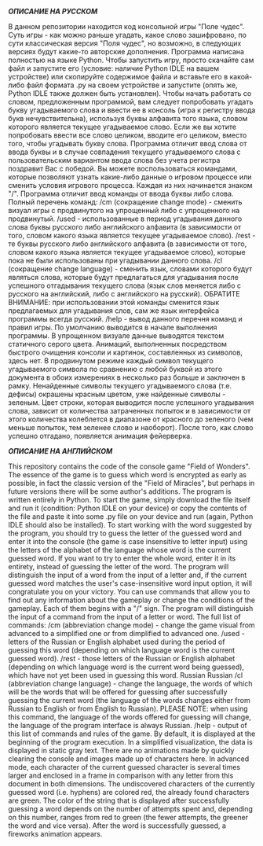 ***ОПИСАНИЕ НА РУССКОМ***

В данном репозитории находится код консольной игры "Поле чудес".  Суть игры - как можно раньше угадать, какое слово зашифровано, по сути классическая версия "Поля чудес", но возможно, в следующих версиях будут какие-то авторские дополнения. Программа написана полностью на языке Python. Чтобы запустить игру, просто скачайте сам файл и запустите его (условие: наличие Python IDLE на вашем устройстве) или скопируйте содержимое файла и вставьте его в какой-либо файл формата .py на своем устройстве и запустите (опять же, Python IDLE также должен быть установлен). Чтобы начать работать со словом, предложенным программой, вам следует попробовать угадать букву угадываемого слова и ввести ее в консоль (игра к регистру ввода букв нечувствительна), используя буквы алфавита того языка, словом которого является текущее угадываемое слово. Если же вы хотите попробовать ввести все слово целиком, вводите его целиком, вместо того, чтобы угадывать букву слова. Программа отличит ввод слова от ввода буквы и в случае совпадения текущего угадываемого слова с пользовательским вариантом ввода слова без учета регистра поздравит Вас с победой. Вы можете воспользоваться командами, которые позволяют узнать какие-либо данные о игровом процессе или сменить условия игрового процесса. Каждая из них начинается знаком "/". Программа отличит ввод команды от ввода буквы либо слова. Полный перечень команд:
/cm (сокращение change mode) - сменить визуал игры с продвинутого на упрощенный 
либо с упрощенного на продвинутый.
/used - использованные в период угадывания данного слова буквы русского либо английского алфавита
(в зависимости от того, словом какого языка является текущее угадываемое слово).
/rest - те буквы русского либо английского алфавита
(в зависимости от того, словом какого языка является текущее угадываемое слово),
которые пока не были использованы при угадывании данного слова.
/cl (сокращение change language) - сменить язык, словами которого будут являться
слова, которые будут предлагаться для угадывания после успешного отгадывания 
текущего слова (язык слов меняется либо с русского на английский, либо с английского
на русский).
ОБРАТИТЕ ВНИМАНИЕ: при использовании этой команды сменится язык предлагаемых
для угадывания слов, сам же язык интерфейса программы всегда русский.
/help - вывод данного перечня команд и правил игры. По умолчанию выводится в начале выполнения программы.
В упрощенном визуале данные выводятся текстом статичного серого цвета. Анимаций, выполненных
посредством быстрого очищения консоли и картинок, составленных из символов, здесь нет.
В продвинутом режиме каждый символ текущего угадываемого символа по сравнению с любой буквой из этого
документа в обоих измерениях в несколько раз больше и заключен в рамку. Ненайденные символы
текущего угадываемого слова (т.е. дефисы) окрашены красным цветом, уже найденные символы - зеленым.
Цвет строки, которая выводится после успешного угадывания слова, зависит от количества затраченных попыток
и в зависимости от этого количества колеблется в диапазоне от красного до зеленого (чем меньше попыток, тем зеленее
слово и наоборот). После того, как слово успешно отгадано, появляется анимация фейерверка.


***ОПИСАНИЕ НА АНГЛИЙСКОМ***

This repository contains the code of the console game "Field of Wonders". The essence of the game is to guess which word is encrypted as early as possible, in fact the classic version of the "Field of Miracles", but perhaps in future versions there will be some author's additions. The program is written entirely in Python. To start the game, simply download the file itself and run it (condition: Python IDLE on your device) or copy the contents of the file and paste it into some .py file on your device and run (again, Python IDLE should also be installed). To start working with the word suggested by the program, you should try to guess the letter of the guessed word and enter it into the console (the game is case insensitive to letter input) using the letters of the alphabet of the language whose word is the current guessed word. If you want to try to enter the whole word, enter it in its entirety, instead of guessing the letter of the word. The program will distinguish the input of a word from the input of a letter and, if the current guessed word matches the user's case-insensitive word input option, it will congratulate you on your victory. You can use commands that allow you to find out any information about the gameplay or change the conditions of the gameplay. Each of them begins with a "/" sign. The program will distinguish the input of a command from the input of a letter or word. The full list of commands:
/cm (abbreviation change mode) - change the game visual from advanced to a simplified one 
or from dimplified to advanced one.
/used - letters of the Russian or English alphabet used during the period of guessing this word
(depending on which language word is the current guessed word).
/rest - those letters of the Russian or English alphabet
(depending on which language word is the current word being guessed),
which have not yet been used in guessing this word.
Russian Russian /cl (abbreviation change language) - change the language, the words of which will be
the words that will be offered for guessing after successfully guessing
the current word (the language of the words changes either from Russian to English or from English
to Russian).
PLEASE NOTE: when using this command, the language of the words offered
for guessing will change, the language of the program interface is always Russian.
/help - output of this list of commands and rules of the game. By default, it is displayed at the beginning of the program execution.
In a simplified visualization, the data is displayed in static gray text. There are no animations made
by quickly clearing the console and images made up of characters here.
In advanced mode, each character of the current guessed character is several times larger and enclosed in a frame in comparison with any letter from this
document in both dimensions. The undiscovered characters
of the currently guessed word (i.e. hyphens) are colored red, the already found characters are green.
The color of the string that is displayed after successfully guessing a word depends on the number of attempts spent
and, depending on this number, ranges from red to green (the fewer attempts, the greener
the word and vice versa). After the word is successfully guessed, a fireworks animation appears.
